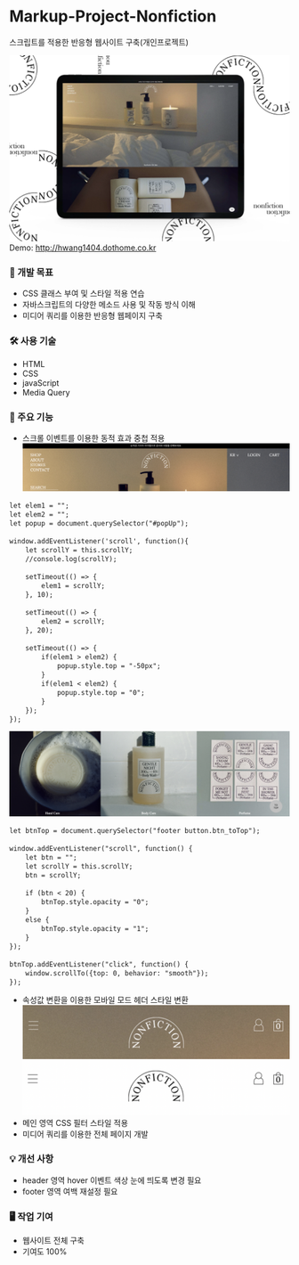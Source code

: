 # Markup-Project-Nonfiction
스크립트를 적용한 반응형 웹사이트 구축(개인프로젝트)

![목업](https://github.com/SeonJin-H/nonfiction/blob/master/nonfiction_mockup.png)
Demo: <http://hwang1404.dothome.co.kr>


### 📑 개발 목표
* CSS 클래스 부여 및 스타일 적용 연습
* 자바스크립트의 다양한 메소드 사용 및 작동 방식 이해
* 미디어 쿼리를 이용한 반응형 웹페이지 구축


### 🛠️ 사용 기술
* HTML
* CSS
* javaScript
* Media Query 


### 💎 주요 기능
* 스크롤 이벤트를 이용한 동적 효과 중첩 적용
![작동예시](https://github.com/SeonJin-H/nonfiction/blob/master/scroll01.png)
~~~
let elem1 = "";
let elem2 = "";
let popup = document.querySelector("#popUp");

window.addEventListener('scroll', function(){
    let scrollY = this.scrollY;
    //console.log(scrollY);

    setTimeout(() => {
        elem1 = scrollY;
    }, 10);

    setTimeout(() => {
        elem2 = scrollY;
    }, 20);

    setTimeout(() => {
        if(elem1 > elem2) {
            popup.style.top = "-50px";
        }
        if(elem1 < elem2) {
            popup.style.top = "0";
        }
    });
});
~~~
![작동예시](https://github.com/SeonJin-H/nonfiction/blob/master/scroll02.png)
~~~
let btnTop = document.querySelector("footer button.btn_toTop");

window.addEventListener("scroll", function() {
    let btn = "";
    let scrollY = this.scrollY;
    btn = scrollY;
    
    if (btn < 20) {
        btnTop.style.opacity = "0";
    }
    else {
        btnTop.style.opacity = "1";
    }
});

btnTop.addEventListener("click", function() {
    window.scrollTo({top: 0, behavior: "smooth"});
});
~~~

* 속성값 변환을 이용한 모바일 모드 헤더 스타일 변환
![작동예시1](https://github.com/SeonJin-H/nonfiction/blob/master/header_c01.png)
![작동예시2](https://github.com/SeonJin-H/nonfiction/blob/master/header_c02.png)
* 메인 영역 CSS 필터 스타일 적용
* 미디어 쿼리를 이용한 전체 페이지 개발


### 💡 개선 사항
* header 영역 hover 이벤트 색상 눈에 띄도록 변경 필요
* footer 영역 여백 재설정 필요

### 🖥️ 작업 기여
* 웹사이트 전체 구축
* 기여도 100%
